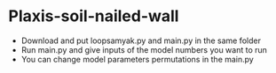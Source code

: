 # Plaxis-soil-nailed-wall
- Download and put loopsamyak.py and main.py in the same folder
- Run main.py and give inputs of the model numbers you want to run
- You can change model parameters permutations in the main.py